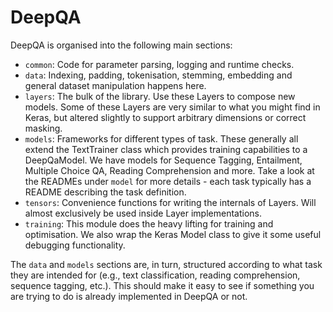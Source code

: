 # DeepQA

DeepQA is organised into the following main sections:

-   `common`: Code for parameter parsing, logging and runtime checks.
-   `data`: Indexing, padding, tokenisation, stemming, embedding and general dataset manipulation
    happens here.
-   `layers`: The bulk of the library. Use these Layers to compose new models. Some of these Layers
    are very similar to what you might find in Keras, but altered slightly to support arbitrary
dimensions or correct masking.
-   `models`: Frameworks for different types of task. These generally all extend the TextTrainer
    class which provides training capabilities to a DeepQaModel. We have models for Sequence
Tagging, Entailment, Multiple Choice QA, Reading Comprehension and more. Take a look at the READMEs
under `model` for more details - each task typically has a README describing the task definition.
-   `tensors`: Convenience functions for writing the internals of Layers.  Will almost exclusively be
    used inside Layer implementations.
-   `training`: This module does the heavy lifting for training and optimisation. We also wrap the
    Keras Model class to give it some useful debugging functionality.

The `data` and `models` sections are, in turn, structured according to what task they are intended
for (e.g., text classification, reading comprehension, sequence tagging, etc.).  This should make
it easy to see if something you are trying to do is already implemented in DeepQA or not.

